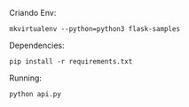 Criando Env:


	mkvirtualenv --python=python3 flask-samples


Dependencies:


	pip install -r requirements.txt


Running:


	python api.py